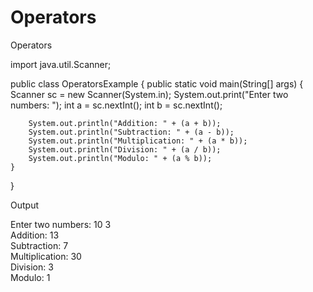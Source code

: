 # Operators
Operators

import java.util.Scanner;

public class OperatorsExample {
    public static void main(String[] args) {
        Scanner sc = new Scanner(System.in);
        System.out.print("Enter two numbers: ");
        int a = sc.nextInt();
        int b = sc.nextInt();

        System.out.println("Addition: " + (a + b));
        System.out.println("Subtraction: " + (a - b));
        System.out.println("Multiplication: " + (a * b));
        System.out.println("Division: " + (a / b));
        System.out.println("Modulo: " + (a % b));
    }
}

Output

Enter two numbers: 10 3  
Addition: 13  
Subtraction: 7  
Multiplication: 30  
Division: 3  
Modulo: 1
